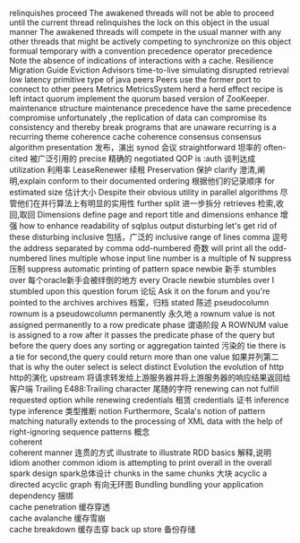 relinquishes
proceed
    The awakened threads will not be able to proceed until the current
    thread relinquishes the lock on this object
in the usual manner
    The awakened threads will compete in the usual manner with any other threads that might
    be actively competing to synchronize on this object
formual
temporary
with a convention
precedence  operator precedence
Note the absence of indications of interactions with a cache.
Resilience
Migration Guide
Eviction Advisors
time-to-live
simulating
disrupted
retrieval
low latency
primitive type of java
peers
    Peers use the former port to connect to other peers
Metrics
    MetricsSystem
herd
    a herd effect
recipe
is left intact
quorum
    implement the quorum based
    version of ZooKeeper.
maintenance
    structure maintenance
precedence
    have the same precedence
compromise
    unfortunately ,the replication of data can compromise its consistency and thereby break programs that are unaware
recurring
    is a recurring theme
coherence
    cache coherence
consensus
    consensus algorithm
presentation
                                                                                                            发布，演出
synod
                                                                                                             会议
straightforward
                                                                                                           坦率的
 often-cited
                                                                                                             被广泛引用的
precise
                                                                                                            精确的
negotiated QOP is :auth
                                                                                                            谈判达成
utilization
                                                                                                             利用率
LeaseRenewer
                                                                                                             续租
Preservation
                                                                                                          保护
clarify
                                                                                                           澄清,阐明,explain
conform to their documented ordering
                                                                                                          根据他们的记录顺序
for estimated size
                                                                                                          估计大小
Despite their obvious utility in parallel algorithms
                                                                                                          尽管他们在并行算法上有明显的实用性
further split
                                                                                                          进一步拆分
retrieves
                                                                                                         检索,收回,取回
Dimensions
    define page and report title and dimensions
enhance
                                                                                                           增强
    how to enhance readability of sqlplus output
disturbing
    let's get rid of these disturbing
inclusive
                                                                                                         包括，广泛的
    inclusive range of lines
comma
                                                                                                          逗号
    the address separated by comma
odd-numbered
                                                                                                             奇数
    will print all the odd-numbered lines
multiple
    whose input line number is a multiple of N
suppress
                                                                                                           压制
    suppress automatic printing of pattern space
newbie
                                                                                                          新手
stumbles over
                                                                                                              每个oracle新手会被绊倒的地方
    every Oracle newbie stumbles over
    I stumbled upon this question
forum
                                                                                                       论坛
    Ask it on the forum and you're pointed to the archives
archives
                                                                                                        档案，归档
stated
                                                                                                          陈述
pseudocolumn
    rownum is a pseudowcolumn
permanently
                                                                                                             永久地
    a rownum value is not assigned permanently to a row
predicate phase
                                                                                                        谓语阶段
    A ROWNUM value is assigned to a row
    after it passes the predicate phase of the query but before the query
    does any sorting or aggregation
tainted
                                                                                                       污染的
tie
    there is a tie for second,the query could return more than one value                                如果并列第二
    that is why the outer select is select distinct
Evolution
   the evolution of http                                                                                           http的演化
upstream
    将请求转发给上游服务器并将上游服务器的响应结果返回给客户端
Trailing
    E488:Trailing character                                 尾随的字符
renewing
    can not fulfill requested option while renewing credentials             租赁
credentials 证书
inference
    type inference                                                          类型推断
notion
    Furthermore, Scala's notion of pattern matching naturally extends to the processing of XML data with the help of right-ignoring sequence patterns       概念                                                                          
coherent                                                                    
    coherent manner                                             连贯的方式
illustrate 
    to illustrate RDD basics                                        解释,说明
idiom 
    another common idiom is attempting to print 
overall
    in the overall spark design                                 spark总体设计
chunks
    in the same chunks                                          大块
acyclic 
    a directed acyclic graph                                    有向无环图
Bundling 
    bundling your application dependency                        捆绑    
cache penetration                                               缓存穿透            
cache avalanche                                                 缓存雪崩          
cache breakdown                                                 缓存击穿
back up store                                                   备份存储